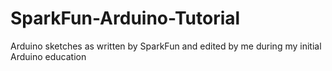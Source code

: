# SparkFun-Arduino-Tutorial
Arduino sketches as written by SparkFun and edited by me during my initial Arduino education
